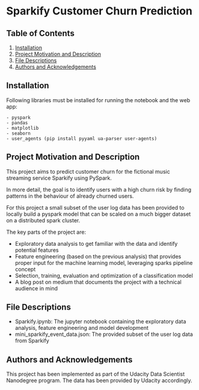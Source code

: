 # Sparkify Customer Churn Prediction

## Table of Contents
1. [Installation](#Installation)
2. [Project Motivation and Description](#Project-Motivation)
3. [File Descriptions](#File-Descriptions)
4. [Authors and Acknowledgements](#Authors-Acknowledgements)

## Installation <a name="Installation"></a>
Following libraries must be installed for running the notebook and the web app:

    - pyspark
    - pandas
    - matplotlib
    - seaborn
    - user_agents (pip install pyyaml ua-parser user-agents)

## Project Motivation and Description <a name="Project-Motivation"></a>

This project aims to predict customer churn for the fictional music streaming service Sparkify using PySpark.

In more detail, the goal is to identify users with a high churn risk by finding patterns in the behaviour of already churned users.

For this project a small subset of the user log data has been provided to locally build a pyspark model that can be scaled on a much bigger dataset on a distributed spark cluster.

The key parts of the project are:
* Exploratory data analysis to get familiar with the data and identify potential features
* Feature engineering (based on the previous analysis) that provides proper input for the machine learning model, leveraging sparks pipeline concept
* Selection, training, evaluation and optimization of a classification model
* A blog post on medium that documents the project with a technical audience in mind

## File Descriptions <a name="File-Descriptions"></a>

* Sparkify.ipynb: The jupyter notebook containing the  exploratory data analysis, feature engineering and model development
* mini_sparkify_event_data.json: The provided subset of the user log data from Sparkify


## Authors and Acknowledgements <a name="Authors-Acknowledgements"></a>
This project has been implemented as part of the Udacity Data Scientist Nanodegree program. The data has been provided by Udacity accordingly.